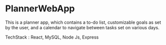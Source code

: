 # PlannerWebApp

This is a planner app, which contains a to-do list, customizable goals as set by the user, and a calendar to navigate between tasks set on various days. 

TechStack : React, MySQL, Node Js, Express 

